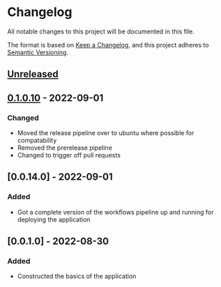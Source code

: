 # Changelog

All notable changes to this project will be documented in this file.

The format is based on [Keep a Changelog](https://keepachangelog.com/en/1.0.0/),
and this project adheres to [Semantic Versioning](https://semver.org/spec/v2.0.0.html).

## [Unreleased]

## [0.1.0.10] - 2022-09-01

### Changed

-   Moved the release pipeline over to ubuntu where possible for compatability
-   Removed the prerelease pipeline
-   Changed to trigger off pull requests

## [0.0.14.0] - 2022-09-01

### Added

-   Got a complete version of the workflows pipeline up and running for deploying the application

## [0.0.1.0] - 2022-08-30

### Added

-   Constructed the basics of the application

[Unreleased]: https://github.com/JeremyBarber/EDSystemTriangulationTool/compare/0.1.0.10...HEAD

[0.1.0.10]: https://github.com/JeremyBarber/EDSystemTriangulationTool/compare/0.0.14.0...0.1.0.10

[0.1.0.6]: https://github.com/JeremyBarber/EDSystemTriangulationTool/compare/0.1.0.1...0.1.0.6

[0.1.0.1]: https://github.com/JeremyBarber/EDSystemTriangulationTool/compare/0.0.14.0...0.1.0.1

[0.1.0.0]: https://github.com/JeremyBarber/EDSystemTriangulationTool/compare/0.0.14...0.1.0.0

[0.0.14]: https://github.com/JeremyBarber/EDSystemTriangulationTool/compare/0.0.14.0...0.0.14

[0.0.14]: https://github.com/JeremyBarber/EDSystemTriangulationTool/compare/0.0.14.0...0.0.14

[0.0.14]: https://github.com/JeremyBarber/EDSystemTriangulationTool/compare/0.0.14.0...0.0.14

[0.0.14]: https://github.com/JeremyBarber/EDSystemTriangulationTool/compare/0.0.1...0.0.14
